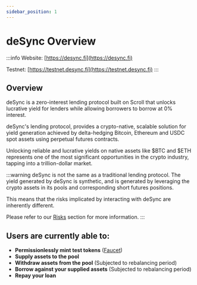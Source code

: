 ```yaml
---
sidebar_position: 1
---
```


# deSync Overview

:::info
Website: [https://desync.fi](https://desync.fi)

Testnet: [https://testnet.desync.fi](https://testnet.desync.fi)
:::

## Overview

deSync is a zero-interest lending protocol built on Scroll that unlocks lucrative yield for lenders while allowing borrowers to borrow at 0% interest.

deSync's lending protocol, provides a crypto-native, scalable solution for yield generation achieved by delta-hedging Bitcoin, Ethereum and USDC spot assets using perpetual futures contracts.

Unlocking reliable and lucrative yields on native assets like $BTC and $ETH represents one of the most significant opportunities in the crypto industry, tapping into a trillion-dollar market.

:::warning
deSync is not the same as a traditional lending protocol. The yield generated by deSync is synthetic, and is generated by leveraging the crypto assets in its pools and corresponding short futures positions.

This means that the risks implicated by interacting with deSync are inherently different.

Please refer to our [Risks](/risks) section for more information.
:::

## Users are currently able to:

- **Permissionlessly mint test tokens** ([Faucet](https://testnet.desync.fi/faucet))
- **Supply assets to the pool**
- **Withdraw assets from the pool** (Subjected to rebalancing period)
- **Borrow against your supplied assets** (Subjected to rebalancing period)
- **Repay your loan**
